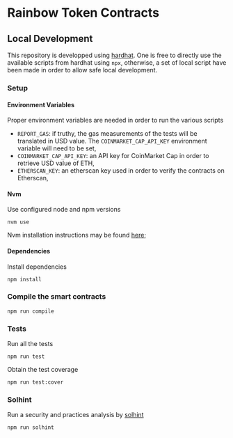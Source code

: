 # Rainbow Token Contracts

## Local Development

This repository is developped using [hardhat](https://hardhat.org/). One is free to directly use the available scripts from hardhat using `npx`, otherwise, a set of local script have been made in order to allow safe local development.

### Setup

#### Environment Variables

Proper environment variables are needed in order to run the various scripts
- `REPORT_GAS`: if truthy, the gas measurements of the tests will be translated in USD value. The `COINMARKET_CAP_API_KEY` environment variable will need to be set,
- `COINMARKET_CAP_API_KEY`: an API key for CoinMarket Cap in order to retrieve USD value of ETH,
- `ETHERSCAN_KEY`: an etherscan key used in order to verify the contracts on Etherscan,

#### Nvm

Use configured node and npm versions
```console
nvm use
```

Nvm installation instructions may be found [here](https://github.com/nvm-sh/nvm);

#### Dependencies

Install dependencies
```console
npm install
```

### Compile the smart contracts

```console
npm run compile
```

### Tests

Run all the tests
```console
npm run test
```

Obtain the test coverage
```console
npm run test:cover
```

### Solhint

Run a security and practices analysis by [solhint](https://github.com/protofire/solhint)
```console
npm run solhint
```